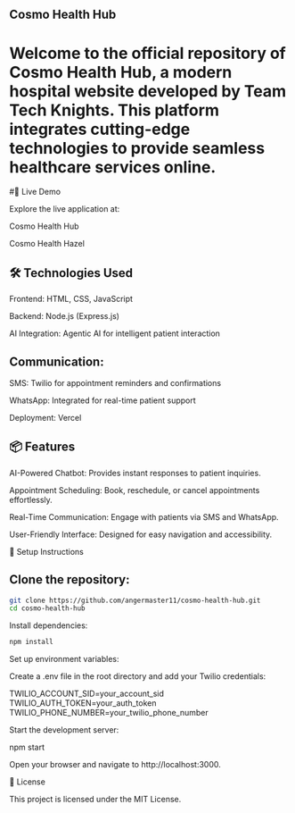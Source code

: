 ## Cosmo Health Hub

# Welcome to the official repository of Cosmo Health Hub, a modern hospital website developed by Team Tech Knights. This platform integrates cutting-edge technologies to provide seamless healthcare services online.

#🚀 Live Demo

Explore the live application at:

Cosmo Health Hub

Cosmo Health Hazel

## 🛠️ Technologies Used

Frontend: HTML, CSS, JavaScript

Backend: Node.js (Express.js)

AI Integration: Agentic AI for intelligent patient interaction

## Communication:

SMS: Twilio for appointment reminders and confirmations

WhatsApp: Integrated for real-time patient support

Deployment: Vercel

## 📦 Features

AI-Powered Chatbot: Provides instant responses to patient inquiries.

Appointment Scheduling: Book, reschedule, or cancel appointments effortlessly.

Real-Time Communication: Engage with patients via SMS and WhatsApp.

User-Friendly Interface: Designed for easy navigation and accessibility.

🔧 Setup Instructions

## Clone the repository:
```bash
git clone https://github.com/angermaster11/cosmo-health-hub.git
cd cosmo-health-hub
```


Install dependencies:

```bash
npm install
```

Set up environment variables:

Create a .env file in the root directory and add your Twilio credentials:

TWILIO_ACCOUNT_SID=your_account_sid
TWILIO_AUTH_TOKEN=your_auth_token
TWILIO_PHONE_NUMBER=your_twilio_phone_number


Start the development server:

npm start


Open your browser and navigate to http://localhost:3000.

📄 License

This project is licensed under the MIT License.
